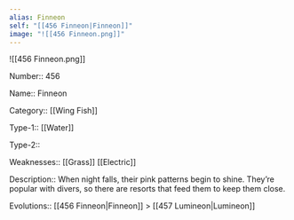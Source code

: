 ```yaml
---
alias: Finneon
self: "[[456 Finneon|Finneon]]"
image: "![[456 Finneon.png]]"
---
```


![[456 Finneon.png]]


Number:: 456

Name:: Finneon

Category:: [[Wing Fish]]

Type-1:: [[Water]]

Type-2:: 

Weaknesses:: [[Grass]] [[Electric]]

Description:: When night falls, their pink patterns begin to shine. They’re popular with divers, so there are resorts that feed them to keep them close.

Evolutions:: [[456 Finneon|Finneon]] > [[457 Lumineon|Lumineon]]